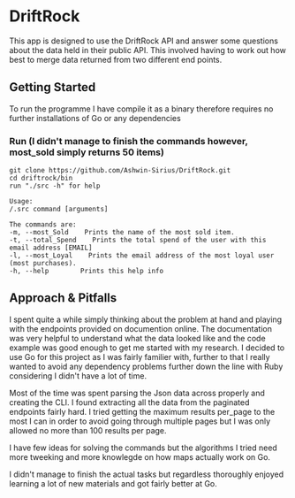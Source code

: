 # DriftRock 

This app is designed to use the DriftRock API and answer some questions about the data held in their public API. This involved having to work out how best to merge data returned from two different end points.   

## Getting Started
To run the programme I have compile it as a binary therefore requires no further installations of Go or any dependencies

### Run (I didn't manage to finish the commands however, most_sold simply returns 50 items)

```
git clone https://github.com/Ashwin-Sirius/DriftRock.git
cd driftrock/bin
run "./src -h" for help

Usage:
/.src command [arguments]

The commands are:
-m, --most_Sold    Prints the name of the most sold item.
-t, --total_Spend    Prints the total spend of the user with this email address [EMAIL]
-l, --most_Loyal    Prints the email address of the most loyal user (most purchases).
-h, --help        Prints this help info
```

## Approach & Pitfalls
I spent quite a while simply thinking about the problem at hand and playing with the endpoints provided on documention online. The documentation was very helpful to understand what the data looked like and the code example was good enough to get me started with my research. I decided to use Go for this project as I was fairly familier with, further to that I really wanted to avoid any dependency problems further down the line with Ruby considering I didn't have a lot of time.

Most of the time was spent parsing the Json data across properly and creating the CLI. I found extracting all the data from the paginated endpoints fairly hard. I tried getting the maximum results per_page to the most I can in order to avoid going through multiple pages but I was only allowed no more than 100 results per page.

I have few ideas for solving the commands but the algorithms I tried need more tweeking and more knowlegde on how maps actually work on Go.

I didn't manage to finish the actual tasks but regardless thoroughly enjoyed learning a lot of new materials and got fairly better at Go.
